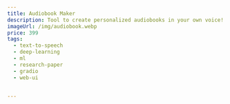 ```yaml
---
title: Audiobook Maker
description: Tool to create personalized audiobooks in your own voice!
imageUrl: /img/audiobook.webp
price: 399
tags:
  - text-to-speech
  - deep-learning
  - ml
  - research-paper
  - gradio
  - web-ui


---
```


